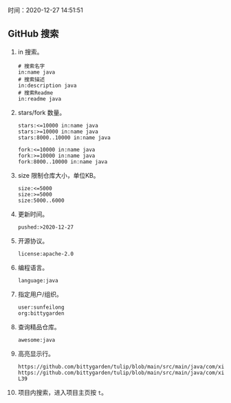 时间：2020-12-27 14:51:51

## GitHub 搜索

1. in 搜索。

    ```
    # 搜索名字
    in:name java
    # 搜索描述
    in:description java
    # 搜索Readme
    in:readme java
    ```
    
2. stars/fork 数量。

    ```
    stars:<=10000 in:name java
    stars:>=10000 in:name java
    stars:8000..10000 in:name java

    fork:<=10000 in:name java
    fork:>=10000 in:name java
    fork:8000..10000 in:name java
    ```

3. size 限制仓库大小，单位KB。

    ```
    size:<=5000
    size:>=5000
    size:5000..6000
    ```

4. 更新时间。

    ```
    pushed:>2020-12-27
    ```
    
5. 开源协议。

    ```
    license:apache-2.0
    ```
    
6. 编程语言。

    ```
    language:java
    ```

7. 指定用户/组织。

    ```
    user:sunfeilong
    org:bittygarden
    ```
    
8. 查询精品仓库。

    ```
    awesome:java
    ```

9. 高亮显示行。

    ```
    https://github.com/bittygarden/tulip/blob/main/src/main/java/com/xiaotian/tulip/compress/lz4/LZ4.java#L30
    https://github.com/bittygarden/tulip/blob/main/src/main/java/com/xiaotian/tulip/compress/lz4/LZ4.java#L30-L39
    ```
    
10. 项目内搜索，进入项目主页按 `t`。